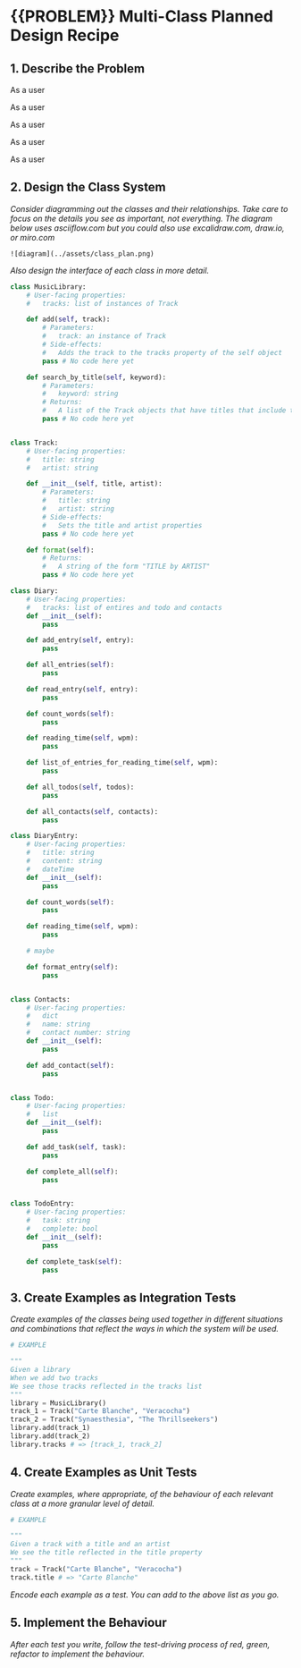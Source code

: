 # {{PROBLEM}} Multi-Class Planned Design Recipe

## 1. Describe the Problem

As a user

<!-- So that I can record my experiences
I want to keep a regular diary -->

As a user

<!-- So that I can reflect on my experiences
I want to read my past diary entries -->

As a user

<!-- So that I can reflect on my experiences in my busy day
I want to select diary entries to read based on how much time I have and my reading speed -->

As a user

<!-- So that I can keep track of my tasks
I want to keep a todo list along with my diary -->

As a user

<!-- So that I can keep track of my contacts
I want to see a list of all of the mobile phone numbers in all my diary entries -->

## 2. Design the Class System

_Consider diagramming out the classes and their relationships. Take care to
focus on the details you see as important, not everything. The diagram below
uses asciiflow.com but you could also use excalidraw.com, draw.io, or miro.com_

```
![diagram](../assets/class_plan.png)
```

_Also design the interface of each class in more detail._

```python
class MusicLibrary:
    # User-facing properties:
    #   tracks: list of instances of Track

    def add(self, track):
        # Parameters:
        #   track: an instance of Track
        # Side-effects:
        #   Adds the track to the tracks property of the self object
        pass # No code here yet

    def search_by_title(self, keyword):
        # Parameters:
        #   keyword: string
        # Returns:
        #   A list of the Track objects that have titles that include the keyword
        pass # No code here yet


class Track:
    # User-facing properties:
    #   title: string
    #   artist: string

    def __init__(self, title, artist):
        # Parameters:
        #   title: string
        #   artist: string
        # Side-effects:
        #   Sets the title and artist properties
        pass # No code here yet

    def format(self):
        # Returns:
        #   A string of the form "TITLE by ARTIST"
        pass # No code here yet

class Diary:
    # User-facing properties:
    #   tracks: list of entires and todo and contacts
    def __init__(self):
        pass

    def add_entry(self, entry):
        pass

    def all_entries(self):
        pass

    def read_entry(self, entry):
        pass

    def count_words(self):
        pass

    def reading_time(self, wpm):
        pass

    def list_of_entries_for_reading_time(self, wpm):
        pass

    def all_todos(self, todos):
        pass

    def all_contacts(self, contacts):
        pass

class DiaryEntry:
    # User-facing properties:
    #   title: string
    #   content: string
    #   dateTime
    def __init__(self):
        pass

    def count_words(self):
        pass

    def reading_time(self, wpm):
        pass

    # maybe

    def format_entry(self):
        pass


class Contacts:
    # User-facing properties:
    #   dict
    #   name: string
    #   contact number: string
    def __init__(self):
        pass

    def add_contact(self):
        pass


class Todo:
    # User-facing properties:
    #   list
    def __init__(self):
        pass

    def add_task(self, task):
        pass

    def complete_all(self):
        pass


class TodoEntry:
    # User-facing properties:
    #   task: string
    #   complete: bool
    def __init__(self):
        pass

    def complete_task(self):
        pass
```

## 3. Create Examples as Integration Tests

_Create examples of the classes being used together in different situations and
combinations that reflect the ways in which the system will be used._

```python
# EXAMPLE

"""
Given a library
When we add two tracks
We see those tracks reflected in the tracks list
"""
library = MusicLibrary()
track_1 = Track("Carte Blanche", "Veracocha")
track_2 = Track("Synaesthesia", "The Thrillseekers")
library.add(track_1)
library.add(track_2)
library.tracks # => [track_1, track_2]
```

## 4. Create Examples as Unit Tests

_Create examples, where appropriate, of the behaviour of each relevant class at
a more granular level of detail._

```python
# EXAMPLE

"""
Given a track with a title and an artist
We see the title reflected in the title property
"""
track = Track("Carte Blanche", "Veracocha")
track.title # => "Carte Blanche"
```

_Encode each example as a test. You can add to the above list as you go._

## 5. Implement the Behaviour

_After each test you write, follow the test-driving process of red, green,
refactor to implement the behaviour._
